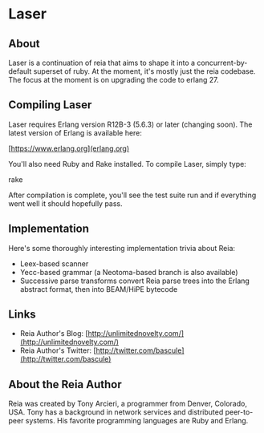 Laser
====

About
-----

Laser is a continuation of reia that aims to shape it into a concurrent-by-default superset of ruby. At the moment, it's mostly just the reia codebase. The focus at the moment is on upgrading the code to erlang 27.

Compiling Laser
--------------

Laser requires Erlang version R12B-3 (5.6.3) or later (changing soon). The latest version of 
Erlang is available here:

[https://www.erlang.org](erlang.org)

You'll also need Ruby and Rake installed.  To compile Laser, simply type:

   rake

After compilation is complete, you'll see the test suite run and if everything
went well it should hopefully pass.

Implementation
--------------

Here's some thoroughly interesting implementation trivia about Reia:

* Leex-based scanner
* Yecc-based grammar (a Neotoma-based branch is also available)
* Successive parse transforms convert Reia parse trees into the Erlang abstract
  format, then into BEAM/HiPE bytecode

Links
-----

* Reia Author's Blog: [http://unlimitednovelty.com/](http://unlimitednovelty.com/)
* Reia Author's Twitter: [http://twitter.com/bascule](http://twitter.com/bascule)

About the Reia Author
----------------

Reia was created by Tony Arcieri, a programmer from Denver, Colorado, USA.
Tony has a background in network services and distributed peer-to-peer 
systems. His favorite programming languages are Ruby and Erlang.
